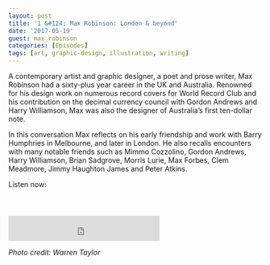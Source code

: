 ```yaml
---
layout: post
title: '1 &#124; Max Robinson: London & beyond'
date: '2017-05-19'
guest: max_robinson
categories: [Episodes]
tags: [art, graphic-design, illustration, writing]
---
```


A contemporary artist and graphic designer, a poet and prose writer, Max
Robinson had a sixty-plus year career in the UK and Australia. Renowned for his
design work on numerous record covers for World Record Club and his contribution
on the decimal currency council with Gordon Andrews and Harry Williamson, Max
was also the designer of Australia’s first ten-dollar note.

In this conversation Max reflects on his early friendship and work with Barry
Humphries in Melbourne, and later in London. He also recalls encounters with
many notable friends such as Mimmo Cozzolino, Gordon Andrews, Harry Williamson,
Brian Sadgrove, Morris Lurie, Max Forbes, Clem Meadmore, Jimmy Haughton James
and Peter Atkins.

Listen now:
<div class="responsive-embed" style="padding-top: 8%;">
  <iframe src="https://archive.org/embed/designconv-2017-05-19-episode-001-max-robinson" class="responsive-embed-item" height="50" frameborder="0" webkitallowfullscreen="true" mozallowfullscreen="true" allowfullscreen></iframe>
</div>

*Photo credit: Warren Taylor*
